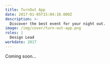 ```yaml
---
title: TurnOut App
date: 2017-01-05T15:04:10.000Z
description: >-
  Discover the best event for your night out.
image: /img/cover/turn-out-app.png
roles: |
  Design Lead
workdate: 2017
---
```


Coming soon...